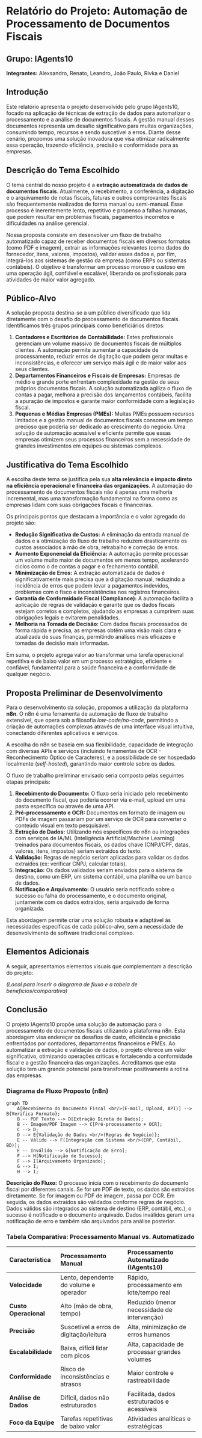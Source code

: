 # Relatório do Projeto: Automação de Processamento de Documentos Fiscais

## Grupo: IAgents10

**Integrantes:** Alexsandro, Renato, Leandro, João Paulo, Rivka e Daniel 

## Introdução

Este relatório apresenta o projeto desenvolvido pelo grupo IAgents10, focado na aplicação de técnicas de extração de dados para automatizar o processamento e a análise de documentos fiscais. A gestão manual desses documentos representa um desafio significativo para muitas organizações, consumindo tempo, recursos e sendo suscetível a erros. Diante desse cenário, propomos uma solução inovadora que visa otimizar radicalmente essa operação, trazendo eficiência, precisão e conformidade para as empresas.

## Descrição do Tema Escolhido

O tema central do nosso projeto é a **extração automatizada de dados de documentos fiscais**. Atualmente, o recebimento, a conferência, a digitação e o arquivamento de notas fiscais, faturas e outros comprovantes fiscais são frequentemente realizados de forma manual ou semi-manual. Esse processo é inerentemente lento, repetitivo e propenso a falhas humanas, que podem resultar em problemas fiscais, pagamentos incorretos e dificuldades na análise gerencial.

Nossa proposta consiste em desenvolver um fluxo de trabalho automatizado capaz de receber documentos fiscais em diversos formatos (como PDF e imagem), extrair as informações relevantes (como dados do fornecedor, itens, valores, impostos), validar esses dados e, por fim, integrá-los aos sistemas de gestão da empresa (como ERPs ou sistemas contábeis). O objetivo é transformar um processo moroso e custoso em uma operação ágil, confiável e escalável, liberando os profissionais para atividades de maior valor agregado.

## Público-Alvo

A solução proposta destina-se a um público diversificado que lida diretamente com o desafio do processamento de documentos fiscais. Identificamos três grupos principais como beneficiários diretos:

1.  **Contadores e Escritórios de Contabilidade:** Estes profissionais gerenciam um volume massivo de documentos fiscais de múltiplos clientes. A automação permite aumentar a capacidade de processamento, reduzir erros de digitação que podem gerar multas e inconsistências, e oferecer um serviço mais ágil e de maior valor aos seus clientes.
2.  **Departamentos Financeiros e Fiscais de Empresas:** Empresas de médio e grande porte enfrentam complexidade na gestão de seus próprios documentos fiscais. A solução automatizada agiliza o fluxo de contas a pagar, melhora a precisão dos lançamentos contábeis, facilita a apuração de impostos e garante maior conformidade com a legislação fiscal.
3.  **Pequenas e Médias Empresas (PMEs):** Muitas PMEs possuem recursos limitados e a gestão manual de documentos fiscais consome um tempo precioso que poderia ser dedicado ao crescimento do negócio. Uma solução de automação acessível e eficiente permite que essas empresas otimizem seus processos financeiros sem a necessidade de grandes investimentos em equipes ou sistemas complexos.

## Justificativa do Tema Escolhido

A escolha deste tema se justifica pela sua **alta relevância e impacto direto na eficiência operacional e financeira das organizações**. A automação do processamento de documentos fiscais não é apenas uma melhoria incremental, mas uma transformação fundamental na forma como as empresas lidam com suas obrigações fiscais e financeiras.

Os principais pontos que destacam a importância e o valor agregado do projeto são:

*   **Redução Significativa de Custos:** A eliminação da entrada manual de dados e a otimização do fluxo de trabalho reduzem drasticamente os custos associados à mão de obra, retrabalho e correção de erros.
*   **Aumento Exponencial da Eficiência:** A automação permite processar um volume muito maior de documentos em menos tempo, acelerando ciclos como o de contas a pagar e o fechamento contábil.
*   **Minimização de Erros:** A extração automatizada de dados é significativamente mais precisa que a digitação manual, reduzindo a incidência de erros que podem levar a pagamentos indevidos, problemas com o fisco e inconsistências nos registros financeiros.
*   **Garantia de Conformidade Fiscal (Compliance):** A automação facilita a aplicação de regras de validação e garante que os dados fiscais estejam corretos e completos, ajudando as empresas a cumprirem suas obrigações legais e evitarem penalidades.
*   **Melhoria na Tomada de Decisão:** Com dados fiscais processados de forma rápida e precisa, as empresas obtêm uma visão mais clara e atualizada de suas finanças, permitindo análises mais eficazes e tomadas de decisão mais informadas.

Em suma, o projeto agrega valor ao transformar uma tarefa operacional repetitiva e de baixo valor em um processo estratégico, eficiente e confiável, fundamental para a saúde financeira e a conformidade de qualquer negócio.

## Proposta Preliminar de Desenvolvimento

Para o desenvolvimento da solução, propomos a utilização da plataforma **n8n**. O n8n é uma ferramenta de automação de fluxo de trabalho extensível, que opera sob a filosofia *low-code/no-code*, permitindo a criação de automações complexas através de uma interface visual intuitiva, conectando diferentes aplicativos e serviços.

A escolha do n8n se baseia em sua flexibilidade, capacidade de integração com diversas APIs e serviços (incluindo ferramentas de OCR - Reconhecimento Óptico de Caracteres), e a possibilidade de ser hospedado localmente (*self-hosted*), garantindo maior controle sobre os dados.

O fluxo de trabalho preliminar envisado seria composto pelas seguintes etapas principais:

1.  **Recebimento do Documento:** O fluxo seria iniciado pelo recebimento do documento fiscal, que poderia ocorrer via e-mail, upload em uma pasta específica ou através de uma API.
2.  **Pré-processamento e OCR:** Documentos em formato de imagem ou PDFs de imagem passariam por um serviço de OCR para converter o conteúdo visual em texto pesquisável.
3.  **Extração de Dados:** Utilizando nós específicos do n8n ou integrações com serviços de IA/ML (Inteligência Artificial/Machine Learning) treinados para documentos fiscais, os dados chave (CNPJ/CPF, datas, valores, itens, impostos) seriam extraídos do texto.
4.  **Validação:** Regras de negócio seriam aplicadas para validar os dados extraídos (ex: verificar CNPJ, calcular totais).
5.  **Integração:** Os dados validados seriam enviados para o sistema de destino, como um ERP, um sistema contábil, uma planilha ou um banco de dados.
6.  **Notificação e Arquivamento:** O usuário seria notificado sobre o sucesso ou falha do processamento, e o documento original, juntamente com os dados extraídos, seria arquivado de forma organizada.

Esta abordagem permite criar uma solução robusta e adaptável às necessidades específicas de cada público-alvo, sem a necessidade de desenvolvimento de software tradicional complexo.

## Elementos Adicionais

A seguir, apresentamos elementos visuais que complementam a descrição do projeto:

*(Local para inserir o diagrama de fluxo e a tabela de benefícios/comparativa)*

## Conclusão

O projeto IAgents10 propõe uma solução de automação para o processamento de documentos fiscais utilizando a plataforma n8n. Esta abordagem visa endereçar os desafios de custo, eficiência e precisão enfrentados por contadores, departamentos financeiros e PMEs. Ao automatizar a extração e validação de dados, o projeto oferece um valor significativo, otimizando operações críticas e fortalecendo a conformidade fiscal e a gestão financeira das organizações. Acreditamos que esta solução tem um grande potencial para transformar positivamente a rotina das empresas.




### Diagrama de Fluxo Proposto (n8n)

```mermaid
graph TD
    A[Recebimento do Documento Fiscal <br/>(E-mail, Upload, API)] --> B{Verifica Formato};
    B -- PDF Texto --> D[Extração Direta de Dados];
    B -- Imagem/PDF Imagem --> C[Pré-processamento + OCR];
    C --> D;
    D --> E{Validação de Dados <br/>(Regras de Negócio)};
    E -- Válido --> F[Integração com Sistema <br/>(ERP, Contábil, BD)];
    E -- Inválido --> G[Notificação de Erro];
    F --> H[Notificação de Sucesso];
    F --> I[Arquivamento Organizado];
    G --> I;
    H --> I;
```

**Descrição do Fluxo:** O processo inicia com o recebimento do documento fiscal por diferentes canais. Se for um PDF de texto, os dados são extraídos diretamente. Se for imagem ou PDF de imagem, passa por OCR. Em seguida, os dados extraídos são validados conforme regras de negócio. Dados válidos são integrados ao sistema de destino (ERP, contábil, etc.), o sucesso é notificado e o documento arquivado. Dados inválidos geram uma notificação de erro e também são arquivados para análise posterior.

### Tabela Comparativa: Processamento Manual vs. Automatizado

| Característica        | Processamento Manual                     | Processamento Automatizado (IAgents10)       |
| :-------------------- | :--------------------------------------- | :------------------------------------------- |
| **Velocidade**        | Lento, dependente do volume e operador | Rápido, processamento em lote/tempo real   |
| **Custo Operacional** | Alto (mão de obra, tempo)              | Reduzido (menor necessidade de intervenção) |
| **Precisão**          | Suscetível a erros de digitação/leitura | Alta, minimização de erros humanos         |
| **Escalabilidade**    | Baixa, difícil lidar com picos         | Alta, capacidade de processar grandes volumes |
| **Conformidade**      | Risco de inconsistências e atrasos     | Maior controle e rastreabilidade           |
| **Análise de Dados**  | Difícil, dados não estruturados        | Facilitada, dados estruturados e acessíveis |
| **Foco da Equipe**    | Tarefas repetitivas de baixo valor     | Atividades analíticas e estratégicas       |


